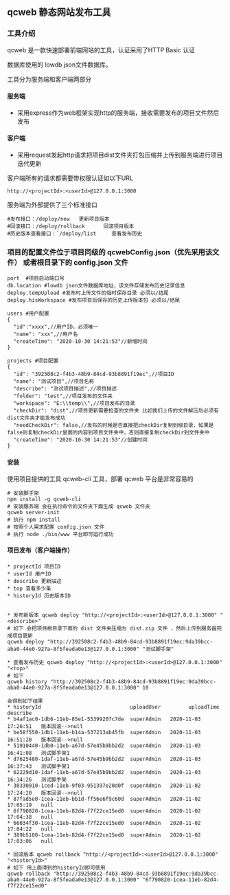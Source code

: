 ## qcweb 静态网站发布工具

### 工具介绍
qcweb 是一款快速部署前端网站的工具，认证采用了HTTP Basic 认证

数据库使用的 lowdb json文件数据库。

工具分为服务端和客户端两部分

#### 服务端
* 采用express作为web框架实现http的服务端，接收需要发布的项目文件然后发布

#### 客户端
* 采用request发起http请求把项目dist文件夹打包压缩并上传到服务端进行项目迭代更新

客户端所有的请求都需要带权限认证如以下URL

`http://<projectId>:<userId>@127.0.0.1:3000`

服务端为外部提供了三个标准接口
```
#发布接口：/deploy/new   更新项目版本
#回滚接口：/deploy/rollback      回滚项目版本
#历史版本查看接口：`/deploy/list     查看发布历史
```

### 项目的配置文件位于项目同级的 qcwebConfig.json（优先采用该文件） 或者根目录下的  config.json 文件
```
port  #项目启动端口号
db.location #lowdb json文件数据库地址，该文件存储发布历史记录信息
deploy.tempUpload #发布时上传文件的临时保存目录 必须以/结尾
deploy.hisWorkspace #发布项目后保存的历史上传版本包 必须以/结尾

users #用户配置
{
  "id":"xxxx",//用户ID，必须唯一
  "name": "xxx",//用户名
  "createTime": "2020-10-30 14:21:53"//新增时间
}

projects #项目配置
{
  "id": "392508c2-f4b3-48b9-84cd-93b8891f19ec",//项目ID
  "name": "测试项目",//项目名称
  "describe": "测试项目描述",//项目描述
  "folder": "test",//项目发布的文件夹
  "workspace": "E:\\temp\\",//项目发布的目录
  "checkDir": "dist",//项目更新需要检查的文件夹 比如我们上传的文件解压后必须有dist文件夹才能发布成功
  "needCheckDir": false,//发布的时候是否直接把checkDir复制到根目录，如果是false则复制checkDir里面的内容到项目文件夹中，否则直接复制checkDir到文件夹中
  "createTime": "2020-10-30 14:21:53"//创建时间
}

```

#### 安装
使用项目提供的工具 qcweb-cli 工具，部署 qcweb 平台是非常容易的
```shell script
# 安装脚手架
npm install -g qcweb-cli
# 安装服务端 会在执行命令的文件夹下面生成 qcweb 文件夹
qcweb server-init
# 执行 npm install
# 按照个人需求配置 config.json 文件
# 执行 node ./bin/www 平台即可运行成功
```

#### 项目发布（客户端操作）

```shell script
* projectId 项目ID
* userId 用户ID
* describe 更新描述
* top 查看多少条
* historyId 历史版本ID


* 发布新版本 qcweb deploy "http://<projectId>:<userId>@127.0.0.1:3000" "<describe>"
# 如下 会把项目根目录下面的 dist 文件夹压缩为 dist.zip 文件 ，然后上传到服务器完成项目更新
qcweb deploy "http://392508c2-f4b3-48b9-84cd-93b8891f19ec:9da39bcc-aba0-44e0-927a-8f5feada0e13@127.0.0.1:3000" "测试脚手架"

* 查看发布历史 qcweb deploy "http://<projectId>:<userId>@127.0.0.1:3000" "<top>"
# 如下
qcweb history "http://392508c2-f4b3-48b9-84cd-93b8891f19ec:9da39bcc-aba0-44e0-927a-8f5feada0e13@127.0.0.1:3000" 10

会得到如下结果
* historyId                             uploadUser         uploadTime    describe
* b4af1ac0-1db6-11eb-85e1-55399207c7de  superAdmin   2020-11-03 17:26:51   版本回滚-->null
* be58f550-1db1-11eb-b14a-537213ab45fb  superAdmin   2020-11-03 16:51:20   版本回滚-->null
* 51910440-1db0-11eb-a67d-57e45b9bb2d2  superAdmin   2020-11-03 16:41:08   测试脚手架1
* d7625480-1daf-11eb-a67d-57e45b9bb2d2  superAdmin   2020-11-03 16:37:43   测试脚手架1
* 62229d10-1daf-11eb-a67d-57e45b9bb2d2  superAdmin   2020-11-03 16:34:26   测试脚手架
* 30330910-1ced-11eb-9f03-951397e20d0f  superAdmin   2020-11-02 17:24:20   版本回滚-->null
* 87fad5e0-1cea-11eb-bb1d-ff56e6f9c60d  superAdmin   2020-11-02 17:05:19   null
* 6f790820-1cea-11eb-82d4-f7f22ce15ed0  superAdmin   2020-11-02 17:04:38   null
* 66034f30-1cea-11eb-82d4-f7f22ce15ed0  superAdmin   2020-11-02 17:04:22   null
* 389b5100-1cea-11eb-82d4-f7f22ce15ed0  superAdmin   2020-11-02 17:03:06   null

* 回滚版本 qcweb rollback "http://<projectId>:<userId>@127.0.0.1:3000" "<historyId>"
# 如下 用上面得到的historyId即可使用
qcweb rollback "http://392508c2-f4b3-48b9-84cd-93b8891f19ec:9da39bcc-aba0-44e0-927a-8f5feada0e13@127.0.0.1:3000" "6f790820-1cea-11eb-82d4-f7f22ce15ed0"

```


